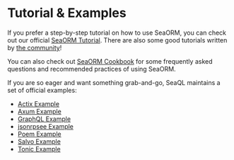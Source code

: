 # Tutorial & Examples

If you prefer a step-by-step tutorial on how to use SeaORM, you can check out our official [SeaORM Tutorial](https://www.sea-ql.org/sea-orm-tutorial/). There are also some good tutorials written by [the community](https://github.com/SeaQL/sea-orm/blob/master/COMMUNITY.md#learning-resources)!

You can also check out [SeaORM Cookbook](https://www.sea-ql.org/sea-orm-cookbook/) for some frequently asked questions and recommended practices of using SeaORM.

If you are so eager and want something grab-and-go, SeaQL maintains a set of official examples:

+ [Actix Example](https://github.com/SeaQL/sea-orm-x/tree/main/sea-orm-x/examples/actix_example)
+ [Axum Example](https://github.com/SeaQL/sea-orm-x/tree/main/sea-orm-x/examples/axum_example)
+ [GraphQL Example](https://github.com/SeaQL/sea-orm-x/tree/main/sea-orm-x/examples/graphql_example)
+ [jsonrpsee Example](https://github.com/SeaQL/sea-orm-x/tree/main/sea-orm-x/examples/jsonrpsee_example)
+ [Poem Example](https://github.com/SeaQL/sea-orm-x/tree/main/sea-orm-x/examples/poem_example)
+ [Salvo Example](https://github.com/SeaQL/sea-orm-x/tree/main/sea-orm-x/examples/salvo_example)
+ [Tonic Example](https://github.com/SeaQL/sea-orm-x/tree/main/sea-orm-x/examples/tonic_example)
